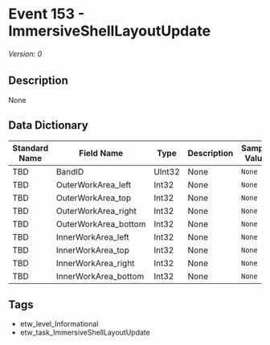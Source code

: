 # Event 153 - ImmersiveShellLayoutUpdate
###### Version: 0

## Description
None

## Data Dictionary
|Standard Name|Field Name|Type|Description|Sample Value|
|---|---|---|---|---|
|TBD|BandID|UInt32|None|`None`|
|TBD|OuterWorkArea_left|Int32|None|`None`|
|TBD|OuterWorkArea_top|Int32|None|`None`|
|TBD|OuterWorkArea_right|Int32|None|`None`|
|TBD|OuterWorkArea_bottom|Int32|None|`None`|
|TBD|InnerWorkArea_left|Int32|None|`None`|
|TBD|InnerWorkArea_top|Int32|None|`None`|
|TBD|InnerWorkArea_right|Int32|None|`None`|
|TBD|InnerWorkArea_bottom|Int32|None|`None`|

## Tags
* etw_level_Informational
* etw_task_ImmersiveShellLayoutUpdate